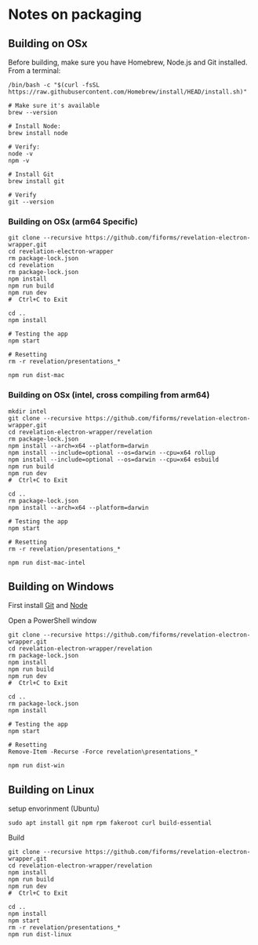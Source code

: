 # Notes on packaging

## Building on OSx

Before building, make sure you have Homebrew, Node.js and Git installed. From a terminal:

```shell
/bin/bash -c "$(curl -fsSL https://raw.githubusercontent.com/Homebrew/install/HEAD/install.sh)"

# Make sure it's available
brew --version

# Install Node:
brew install node

# Verify:
node -v
npm -v

# Install Git
brew install git

# Verify
git --version
```

### Building on OSx (arm64 Specific)

```shell
git clone --recursive https://github.com/fiforms/revelation-electron-wrapper.git
cd revelation-electron-wrapper
rm package-lock.json
cd revelation
rm package-lock.json
npm install
npm run build
npm run dev
#  Ctrl+C to Exit

cd ..
npm install

# Testing the app
npm start

# Resetting
rm -r revelation/presentations_*

npm run dist-mac
```

### Building on OSx (intel, cross compiling from arm64)

```shell
mkdir intel
git clone --recursive https://github.com/fiforms/revelation-electron-wrapper.git
cd revelation-electron-wrapper/revelation
rm package-lock.json
npm install --arch=x64 --platform=darwin
npm install --include=optional --os=darwin --cpu=x64 rollup
npm install --include=optional --os=darwin --cpu=x64 esbuild
npm run build
npm run dev
#  Ctrl+C to Exit

cd ..
rm package-lock.json
npm install --arch=x64 --platform=darwin

# Testing the app
npm start

# Resetting
rm -r revelation/presentations_*

npm run dist-mac-intel
```
## Building on Windows

First install [Git](https://gitforwindows.org/) and [Node](https://nodejs.org/en/download)

Open a PowerShell window

```shell
git clone --recursive https://github.com/fiforms/revelation-electron-wrapper.git
cd revelation-electron-wrapper/revelation
rm package-lock.json
npm install
npm run build
npm run dev
#  Ctrl+C to Exit

cd ..
rm package-lock.json
npm install

# Testing the app
npm start

# Resetting
Remove-Item -Recurse -Force revelation\presentations_*

npm run dist-win
```

## Building on Linux

setup envorinment (Ubuntu)
```shell
sudo apt install git npm rpm fakeroot curl build-essential
```

Build

```shell
git clone --recursive https://github.com/fiforms/revelation-electron-wrapper.git
cd revelation-electron-wrapper/revelation
npm install
npm run build
npm run dev
#  Ctrl+C to Exit

cd ..
npm install
npm start
rm -r revelation/presentations_*
npm run dist-linux

```